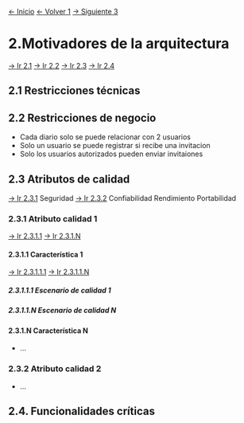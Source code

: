 [<- Inicio](../README.md)
[<- Volver 1](1.md)
[-> Siguiente 3](3.md)



# 2.Motivadores de la arquitectura
[-> Ir 2.1](#21restricciones-técnicas)
[-> Ir 2.2](#22restricciones-de-negocio)
[-> Ir 2.3](#23atributos-de-calidad)
[-> Ir 2.4](#24-funcionalidades-críticas)


## 2.1	Restricciones técnicas
## 2.2	Restricciones de negocio
- Cada diario solo se puede relacionar con 2 usuarios 
- Solo un usuario se puede registrar si recibe una invitacion 
- Solo los usuarios autorizados pueden enviar invitaiones 

## 2.3	Atributos de calidad
[-> Ir 2.3.1](#231atributo-calidad-1)
Seguridad 
[-> Ir 2.3.2](#232atributo-calidad-2)
Confiabilidad 
Rendimiento 
Portabilidad 

### 2.3.1	Atributo calidad 1
[-> Ir 2.3.1.1](#2311característica-1)
[-> Ir 2.3.1.N](#231ncaracterística-n)

#### 2.3.1.1	Característica 1
[-> Ir 2.3.1.1.1](#23111escenario-de-calidad-1)
[-> Ir 2.3.1.1.N](#2311n-escenario-de-calidad-n)

##### 2.3.1.1.1	Escenario de calidad 1
##### 2.3.1.1.N Escenario de calidad N

#### 2.3.1.N	Característica N
- ...
### 2.3.2	Atributo calidad 2	
- ...

## 2.4. Funcionalidades críticas